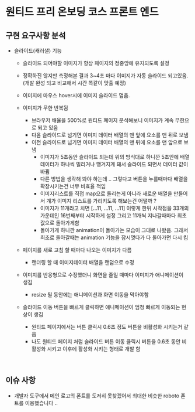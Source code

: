 # 원티드 프리 온보딩 코스 프론트 엔드



## 구현 요구사항 분석

- 슬라이드(캐러샐) 기능

  - 슬라이드 되어야할 이미지가 항상 페이지의 정중앙에 유지되도록 설정
  - 정확하진 않지만 측정해본 결과 3~4초 마다 이미지가 자동 슬라이드 되고있음. (개발 완성 되고 비교해서 시간 똑같이 맞출 예정)
  - 이미지에 마우스 hover시에 이미지 슬라이드 멈춤.
  - 이미지가 무한 반복됨

    - 브라우저 배율을 500%로 원티드 페이지 분석해보니 이미지가 계속 무한으로 되고 있음
    - 다음 슬라이드로 넘기면 이미지 데이터 배열의 맨 앞에 요소를 맨 뒤로 보냄
    - 이전 슬라이드로 넘기면 이미지 데이터 배열의 맨 뒤에 요소를 맨 앞으로 보냄
      - 이미지가 5초동안 슬라이드 되는데 위의 방식대로 하니깐 5초안에 배열 데이터가 하나씩 밀리거나 땡겨지게 돼서 슬라이드 되면서 데이터 값이 바뀜
      - 다른 방법을 생각해 봐야 하는데 .. 그렇다고 버튼을 누를때마다 배열을 확장시키는건 너무 비효율 적임
      - 이미지리스트를 직접 map으로 돌리는게 아니라 새로운 배열을 만들어서 걔가 이미지 리스트를 가리키도록 해보는건 어떨까 ?
      - 이미지가 11개라고 치면 [...11, ...11, ...11] 이렇게 한뒤 시작점을 33개의 가운데인 16번째부터 시작하게 설정 그리고 11개씩 지나갈때마다 최초 값으로 돌아가게함
      - 돌아가게 하니깐 animation이 돌아가는 모습이 그대로 나왔음. 그래서 최초로 돌아갈때는 animation 기능을 잠시껏다가 다 돌아가면 다시 킴

  - 페이지를 새로 고침 할 때마다 나오는 이미지가 다름
    - 랜더링 할 때 이미지데이터 배열을 랜덤으로 수정
  - 이미지를 반응형으로 수정했더니 화면을 줄일 때마다 이미지가 애니메이션이 생김
    - resize 될 동안에는 애니메이션과 화면 이동을 막아야함
  - 슬라이드 이동 버튼을 빠르게 클릭하면 애니메이션이 엄청 빠르게 이동되는 현상이 생김
    - 원티드 페이지에서는 버튼 클릭시 0.6초 정도 버튼을 비활성화 시키는거 같음
    - 나도 원티드 페이지 처럼 슬라이드 버튼 이동 클릭시 버튼을 0.6초 동안 비활성화 시키고 이후에 활성화 시키는 형태로 개발 함

<br />

## 이슈 사항

- 개발자 도구에서 메인 로고의 폰트를 도저히 못찾겠어서 최대한 비슷한 roboto 폰트를 이용했습니다 ..
